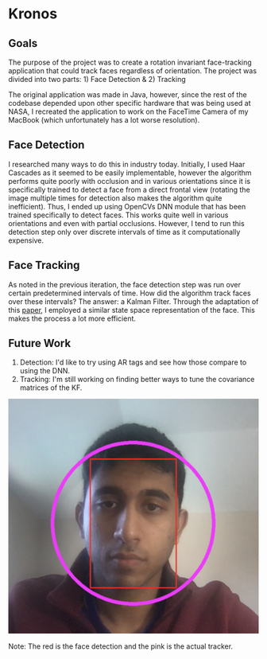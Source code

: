 # Kronos

## Goals
The purpose of the project was to create a rotation invariant face-tracking application that could track faces regardless of orientation.
The project was divided into two parts: 1) Face Detection & 2) Tracking

The original application was made in Java, however, since the rest of the codebase depended upon other specific hardware that was being used at NASA,
I recreated the application to work on the FaceTime Camera of my MacBook (which unfortunately has a lot worse resolution).

## Face Detection
I researched many ways to do this in industry today. Initially, I used Haar Cascades as it seemed to be easily implementable, however the algorithm performs quite poorly with occlusion and in various orientations since it is specifically trained to detect a face from a direct frontal view (rotating the image multiple times for detection also makes the algorithm quite inefficient). Thus, I ended up using OpenCVs DNN module that has been trained specifically to
detect faces. This works quite well in various orientations and even with partial occlusions. However, I tend to run this detection step only over discrete intervals
of time as it computationally expensive.

## Face Tracking
As noted in the previous iteration, the face detection step was run over certain predetermined intervals of time. How did the algorithm track faces over these
intervals? The answer: a Kalman Filter. Through the adaptation of this [paper](https://www.sciencedirect.com/science/article/pii/S1877050911005126), I employed a
similar state space representation of the face. This makes the process a lot more efficient.

## Future Work
1) Detection: I'd like to try using AR tags and see how those compare to using the DNN.
2) Tracking: I'm still working on finding better ways to tune the covariance matrices of the KF.

![Demo](example.png)

Note: The red is the face detection and the pink is the actual tracker.
